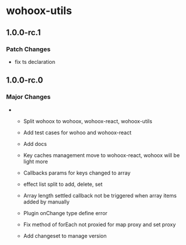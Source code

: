 # wohoox-utils

## 1.0.0-rc.1

### Patch Changes

- fix ts declaration

## 1.0.0-rc.0

### Major Changes

- - Split wohoox to wohoox, wohoox-react, wohoox-utils
  - Add test cases for wohoo and wohoox-react
  - Add docs

  - Key caches management move to wohoox-react, wohoox will be light more
  - Callbacks params for keys changed to array

  - effect list split to add, delete, set

  - Array length settled callback not be triggered when array items added by manually
  - Plugin onChange type define error
  - Fix method of forEach not proxied for map proxy and set proxy

  - Add changeset to manage version

